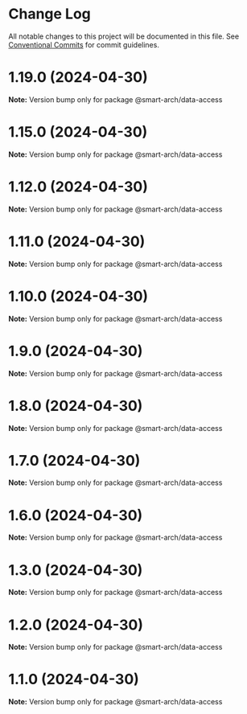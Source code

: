 # Change Log

All notable changes to this project will be documented in this file.
See [Conventional Commits](https://conventionalcommits.org) for commit guidelines.

# 1.19.0 (2024-04-30)

**Note:** Version bump only for package @smart-arch/data-access





# 1.15.0 (2024-04-30)

**Note:** Version bump only for package @smart-arch/data-access





# 1.12.0 (2024-04-30)

**Note:** Version bump only for package @smart-arch/data-access





# 1.11.0 (2024-04-30)

**Note:** Version bump only for package @smart-arch/data-access





# 1.10.0 (2024-04-30)

**Note:** Version bump only for package @smart-arch/data-access





# 1.9.0 (2024-04-30)

**Note:** Version bump only for package @smart-arch/data-access





# 1.8.0 (2024-04-30)

**Note:** Version bump only for package @smart-arch/data-access





# 1.7.0 (2024-04-30)

**Note:** Version bump only for package @smart-arch/data-access





# 1.6.0 (2024-04-30)

**Note:** Version bump only for package @smart-arch/data-access





# 1.3.0 (2024-04-30)

**Note:** Version bump only for package @smart-arch/data-access





# 1.2.0 (2024-04-30)

**Note:** Version bump only for package @smart-arch/data-access





# 1.1.0 (2024-04-30)

**Note:** Version bump only for package @smart-arch/data-access
